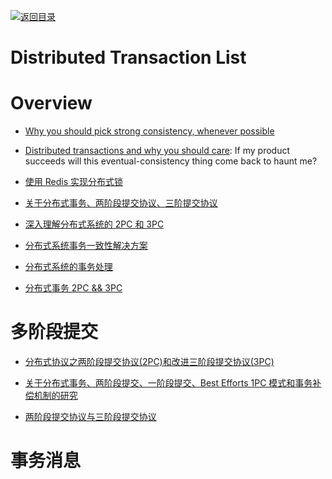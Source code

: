 [![返回目录](https://user-images.githubusercontent.com/5803001/38079637-ff0abcf0-3371-11e8-9b76-ad651620afc7.jpg)](https://github.com/wx-chevalier/Awesome-Lists)

# Distributed Transaction List

# Overview

- [Why you should pick strong consistency, whenever possible](https://parg.co/U8P)

- [Distributed transactions and why you should care](https://towardsdatascience.com/distributed-transactions-and-why-you-should-care-116b6da8d72): If my product succeeds will this eventual-consistency thing come back to haunt me?

- [使用 Redis 实现分布式锁](http://blog.jobbole.com/95211/)

- [关于分布式事务、两阶段提交协议、三阶提交协议](http://www.hollischuang.com/archives/681)

- [深入理解分布式系统的 2PC 和 3PC](http://www.hollischuang.com/archives/1580)

- [分布式系统事务一致性解决方案](http://www.infoq.com/cn/articles/solution-of-distributed-system-transaction-consistency)

- [分布式系统的事务处理](http://mp.weixin.qq.com/s?__biz=MzA4NDc2MDQ1Nw==&mid=2650238031&idx=1&sn=d7ba7844f15d587c83906aedd073748a&scene=0#wechat_redirect)

- [分布式事务 2PC && 3PC](http://int64.me/2016/%E5%88%86%E5%B8%83%E5%BC%8F%E4%BA%8B%E5%8A%A12PC%20&&%203PC.html)

# 多阶段提交

- [分布式协议之两阶段提交协议(2PC)和改进三阶段提交协议(3PC)](http://www.mamicode.com/info-detail-890945.html)

- [关于分布式事务、两阶段提交、一阶段提交、Best Efforts 1PC 模式和事务补偿机制的研究](http://blog.csdn.net/bluishglc/article/details/7612811)

- [两阶段提交协议与三阶段提交协议](http://www.tuicool.com/articles/mARV3u)

# 事务消息
